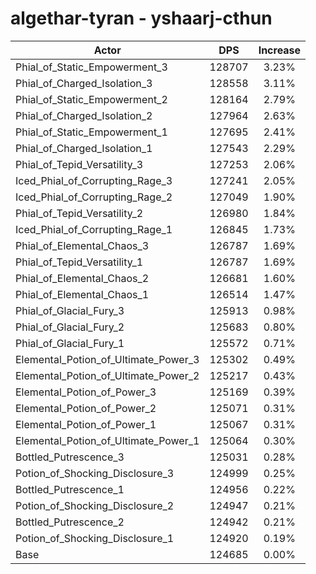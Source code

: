 # algethar-tyran - yshaarj-cthun
| Actor | DPS | Increase |
|---|:---:|:---:|
|Phial_of_Static_Empowerment_3|128707|3.23%|
|Phial_of_Charged_Isolation_3|128558|3.11%|
|Phial_of_Static_Empowerment_2|128164|2.79%|
|Phial_of_Charged_Isolation_2|127964|2.63%|
|Phial_of_Static_Empowerment_1|127695|2.41%|
|Phial_of_Charged_Isolation_1|127543|2.29%|
|Phial_of_Tepid_Versatility_3|127253|2.06%|
|Iced_Phial_of_Corrupting_Rage_3|127241|2.05%|
|Iced_Phial_of_Corrupting_Rage_2|127049|1.90%|
|Phial_of_Tepid_Versatility_2|126980|1.84%|
|Iced_Phial_of_Corrupting_Rage_1|126845|1.73%|
|Phial_of_Elemental_Chaos_3|126787|1.69%|
|Phial_of_Tepid_Versatility_1|126787|1.69%|
|Phial_of_Elemental_Chaos_2|126681|1.60%|
|Phial_of_Elemental_Chaos_1|126514|1.47%|
|Phial_of_Glacial_Fury_3|125913|0.98%|
|Phial_of_Glacial_Fury_2|125683|0.80%|
|Phial_of_Glacial_Fury_1|125572|0.71%|
|Elemental_Potion_of_Ultimate_Power_3|125302|0.49%|
|Elemental_Potion_of_Ultimate_Power_2|125217|0.43%|
|Elemental_Potion_of_Power_3|125169|0.39%|
|Elemental_Potion_of_Power_2|125071|0.31%|
|Elemental_Potion_of_Power_1|125067|0.31%|
|Elemental_Potion_of_Ultimate_Power_1|125064|0.30%|
|Bottled_Putrescence_3|125031|0.28%|
|Potion_of_Shocking_Disclosure_3|124999|0.25%|
|Bottled_Putrescence_1|124956|0.22%|
|Potion_of_Shocking_Disclosure_2|124947|0.21%|
|Bottled_Putrescence_2|124942|0.21%|
|Potion_of_Shocking_Disclosure_1|124920|0.19%|
|Base|124685|0.00%|

